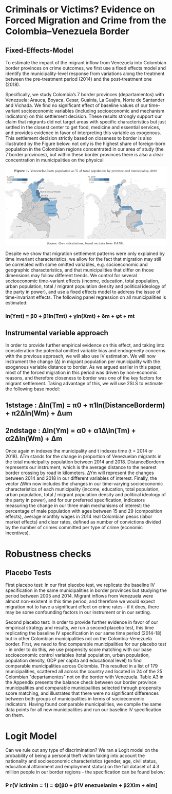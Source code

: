 # Criminals or Victims? Evidence on Forced Migration and Crime from the Colombia–Venezuela Border

## Fixed-Effects-Model 

To estimate the impact of the migrant inflow from Venezuela into Colombian border provinces on crime outcomes,
we first use a fixed effects model and identify the municipality-level response from variations along the treatment
between the pre-treatment period (2014) and the post-treatment one (2018).

Specifically, we study Colombia’s 7 border provinces (departamentos) with Venezuela: Arauca, Boyaca,
Cesar, Guainia, La Guajira, Norte de Santander and Vichada. We find no significant effect of baseline values of our time-variant socioeconomic variables (including
socioeconomic and mechanism indicators) on this settlement decision. These results strongly support our claim
that migrants did not target areas with specific characteristics but just settled in the closest center to get food,
medicine and essential services, and provides evidence in favor of interpreting this variable as exogenous. This
settlement decision strictly based on closeness to border is also illustrated by the Figure below: not only is the
highest share of foreign-born population in the Colombian regions concentrated in our area of study (the 7 border
provinces), but within these border provinces there is also a clear concentration in municipalities on the physical

<img src = "https://github.com/ktnegron/Fixed-Effects-Model-STATA/blob/FixedEffects/Variation_border.PNG?raw=true" style="width:200px, height: 100px"/>

Despite we show that migration settlement patterns were only explained by time invariant
characteristics, we allow for the fact that migration may still be correlated with some omitted variables, e.g.
socioeconomic and geographic characteristics, and that municipalities that differ on those dimensions may follow
different trends. We control for several socioeconomic time-variant effects (income, education, total
population, urban population, total / migrant population density and political ideology of the party in power),
and use a fixed effects model to address the issue of time-invariant effects. The following panel regression on all municipalities is estimated:
### ln(Ymt) = β0 + β1ln(Tmt) + γln(Xmt) + δm + φt + mt

## Instrumental variable approach
In order to provide further empirical evidence on this effect, and taking into consideration the potential omitted
variable bias and endogeneity concerns with the previous approach, we will also use IV estimation. We will now
instrument the change (∆) in migrant population per municipality with the exogenous variable distance to border.
As we argued earlier in this paper, most of the forced migration in this period was driven by non-economic
reasons, and therefore closeness to border was one of the key factors for migrant settlement. Taking advantage of
this, we will use 2SLS to estimate the following base model:

## 1ststage : ∆ln(Tm) = π0 + π1ln(DistanceBorderm) + π2∆ln(Wm) + ∆um
## 2ndstage : ∆ln(Ym) = α0 + α1∆\ln(Tm) + α2∆ln(Wm) + ∆m

Once again m indexes the municipality and t indexes time (t = 2014 or 2018). ∆Tm stands for the change in
proportion of Venezuelan migrants in the total municipality population between 2014 and 2018. DistanceBorderm
represents our instrument, which is the average distance to the nearest border crossing by road in kilometers.
∆Ym will represent the changes between 2014 and 2018 in our different variables of interest. Finally, the vector
∆Wm now includes the changes in our time-varying socioeconomic characteristics of each municipality (income,
education, total population, urban population, total / migrant population density and political ideology of the
party in power), and for our preferred specification, indicators measuring the change in our three main mechanisms
of interest: the percentage of male population with ages between 15 and 29 (composition effects), average monthly
wages in 2014 real Colombian pesos (labor market effects) and clear rates, defined as number of convictions divided
by the number of crimes committed per type of crime (economic incentives).

# Robustness checks
## Placebo Tests
First placebo test: In our first placebo test, we replicate the baseline IV specification in the same municipalities
in border provinces but studying the period between 2005 and 2014. Migrant inflows from Venezuela were almost
non-existent in this time period, and therefore we would expect migration not to have a significant effect on crime
rates - if it does, there may be some confounding factors in our instrument or in our setting.

Second placebo test: In order to provide further evidence in favor of our empirical strategy and results, we
run a second placebo test, this time replicating the baseline IV specification in our same time period (2014-18)
but in other Colombian municipalities not on the Colombia-Venezuela border.
First, we need to find comparable municipalities for our placebo test - in order to do this, we use propensity score
matching with our base socioeconomic control variables (total population, urban population, population density,
GDP per capita and educational level) to find comparable municipalities across Colombia. This resulted in a list
of 179 municipalities, scattered all across the country and located in 24 of the 25 Colombian "departamentos" not
on the border with Venezuela. Table A3 in the Appendix presents the balance check between our border province
municipalities and comparable municipalities selected through propensity score matching, and illustrates that
there were no significant differences between both groups of municipalities in terms of socioeconomic indicators.
Having found comparable municipalities, we compile the same data points for all new municipalities and run our
baseline IV specification on them.

# Logit Model
Can we rule out any type of discrimination? We ran a Logit model on the probability of being a personal theft
victim taking into account the nationality and socioeconomic characteristics (gender, age, civil status, educational
attainment and employment status) on the full dataset of 4.3 million people in our border regions - the specification
can be found below:
### P r(V ictimim = 1) = Φ[β0 + β1V enezuelanim + β2Xim + eim]
